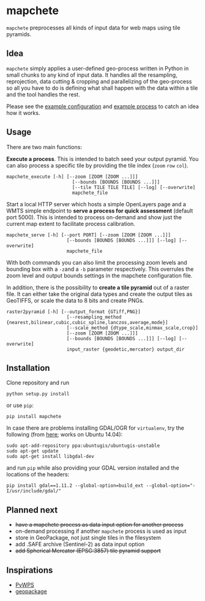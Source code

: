 # mapchete

``mapchete`` preprocesses all kinds of input data for web maps using tile pyramids.

## Idea

``mapchete`` simply applies a user-defined geo-process written in Python in small chunks to any kind of input data. It handles all the resampling, reprojection, data cutting & cropping and parallelizing of the geo-process so all you have to do is defining what shall happen with the data within a tile and the tool handles the rest.

Please see the [example configuration](test/example.mapchete) and [example process](test/example_process.py) to catch an idea how it works.

## Usage

There are two main functions:

**Execute a process**. This is intended to batch seed your output pyramid. You can also process a specific tile by providing the tile index (``zoom`` ``row`` ``col``).
```shell
mapchete_execute [-h] [--zoom [ZOOM [ZOOM ...]]]
                        [--bounds [BOUNDS [BOUNDS ...]]]
                        [--tile TILE TILE TILE] [--log] [--overwrite]
                        mapchete_file
```

Start a local HTTP server which hosts a simple OpenLayers page and a WMTS simple endpoint to **serve a process for quick assessment** (default port 5000). This is intended to process on-demand and show just the current map extent to facilitate process calibration.
```shell
mapchete_serve [-h] [--port PORT] [--zoom [ZOOM [ZOOM ...]]]
                      [--bounds [BOUNDS [BOUNDS ...]]] [--log] [--overwrite]
                      mapchete_file
```

With both commands you can also limit the processing zoom levels and bounding box with a ``-z``and a ``-b`` parameter respectively. This overrules the zoom level and output bounds settings in the mapchete configuration file.

In addition, there is the possibility to **create a tile pyramid** out of a raster file. It can either take the original data types and create the output tiles as GeoTIFFS, or scale the data to 8 bits and create PNGs.
```shell
raster2pyramid [-h] [--output_format {GTiff,PNG}]
                      [--resampling_method {nearest,bilinear,cubic,cubic_spline,lanczos,average,mode}]
                      [--scale_method {dtype_scale,minmax_scale,crop}]
                      [--zoom [ZOOM [ZOOM ...]]]
                      [--bounds [BOUNDS [BOUNDS ...]]] [--log] [--overwrite]
                      input_raster {geodetic,mercator} output_dir
```

## Installation

Clone repository and run
```
python setup.py install
```

or use ``pip``:
```
pip install mapchete
```

In case there are problems installing GDAL/OGR for ``virtualenv``, try the following (from [here](https://gist.github.com/cspanring/5680334); works on Ubuntu 14.04):

```shell
sudo apt-add-repository ppa:ubuntugis/ubuntugis-unstable
sudo apt-get update
sudo apt-get install libgdal-dev
```

and run ``pip`` while also providing your GDAL version installed and the locations of the headers:

```shell
pip install gdal==1.11.2 --global-option=build_ext --global-option="-I/usr/include/gdal/"
```

## Planned next

* ~~have a mapchete process as data input option for another process~~
* on-demand processing if another ``mapchete`` process is used as input
* store in GeoPackage, not just single tiles in the filesystem
* add .SAFE archive (Sentinel-2) as data input option
* ~~add Spherical Mercator (EPSG:3857) tile pyramid support~~

## Inspirations
* [PyWPS](http://pywps.wald.intevation.org/)
* [geopackage](https://github.com/opengeospatial/geopackage/)
